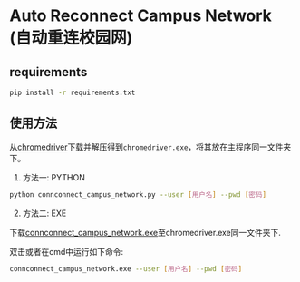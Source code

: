 # Auto Reconnect Campus Network (自动重连校园网)

## requirements

```bash
pip install -r requirements.txt
```

## 使用方法

从[chromedriver](http://chromedriver.storage.googleapis.com/index.html)下载并解压得到`chromedriver.exe`，将其放在主程序同一文件夹下。

1. 方法一: PYTHON

```bash
python connconnect_campus_network.py --user [用户名] --pwd [密码]
```

2. 方法二: EXE

下载[connconnect_campus_network.exe](https://github.com/kanchenhao/auto-reconnet-network/releases/tag/v0.0.1)至chromedriver.exe同一文件夹下.

双击或者在cmd中运行如下命令:

```bash
connconnect_campus_network.exe --user [用户名] --pwd [密码]
```
